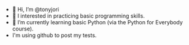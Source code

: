 - 👋 Hi, I’m @tonyjori
- 👀 I interested in practicing basic programming skills.
- 🌱 I’m currently learning basic Python (via the Python for Everybody course).
- I'm using github to post my tests.

<!---
tonyjori/tonyjori is a ✨ special ✨ repository because its `README.md` (this file) appears on your GitHub profile.
You can click the Preview link to take a look at your changes.
--->
